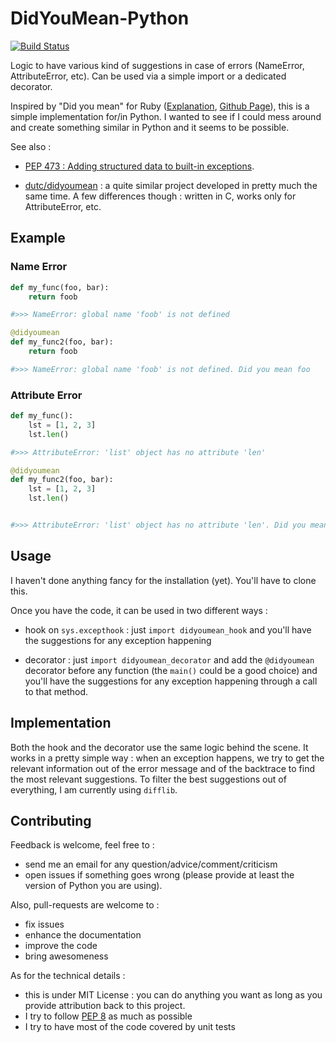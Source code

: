 DidYouMean-Python
=================

[![Build Status](https://travis-ci.org/SylvainDe/DidYouMean-Python.svg)](https://travis-ci.org/SylvainDe/DidYouMean-Python)

Logic to have various kind of suggestions in case of errors (NameError, AttributeError, etc). Can be used via a simple import or a dedicated decorator.

Inspired by "Did you mean" for Ruby ([Explanation](http://www.yukinishijima.net/2014/10/21/did-you-mean-experience-in-ruby.html), [Github Page](https://github.com/yuki24/did_you_mean)), this is a simple implementation for/in Python. I wanted to see if I could mess around and create something similar in Python and it seems to be possible.


See also :

 - [PEP 473 :  Adding structured data to built-in exceptions](http://legacy.python.org/dev/peps/pep-0473/).

 - [dutc/didyoumean](https://github.com/dutc/didyoumean) : a quite similar project developed in pretty much the same time. A few differences though : written in C, works only for AttributeError, etc.



Example
-------

### Name Error

```python
def my_func(foo, bar):
    return foob

#>>> NameError: global name 'foob' is not defined

@didyoumean
def my_func2(foo, bar):
    return foob

#>>> NameError: global name 'foob' is not defined. Did you mean foo
```

### Attribute Error

```python
def my_func():
    lst = [1, 2, 3]
    lst.len()

#>>> AttributeError: 'list' object has no attribute 'len'

@didyoumean
def my_func2(foo, bar):
    lst = [1, 2, 3]
    lst.len()


#>>> AttributeError: 'list' object has no attribute 'len'. Did you mean len(list)
```

Usage
-----

I haven't done anything fancy for the installation (yet). You'll have to clone this.

Once you have the code, it can be used in two different ways :

 * hook on `sys.excepthook` : just `import didyoumean_hook` and you'll have the suggestions for any exception happening

 * decorator : just `import didyoumean_decorator` and add the `@didyoumean` decorator before any function (the `main()` could be a good choice) and you'll have the suggestions for any exception happening through a call to that method.


Implementation
--------------

Both the hook and the decorator use the same logic behind the scene. It works in a pretty simple way : when an exception happens, we try to get the relevant information out of the error message and of the backtrace to find the most relevant suggestions. To filter the best suggestions out of everything, I am currently using ```difflib```.


Contributing
------------

Feedback is welcome, feel free to :
 * send me an email for any question/advice/comment/criticism
 * open issues if something goes wrong (please provide at least the version of Python you are using).

Also, pull-requests are welcome to :
 * fix issues
 * enhance the documentation
 * improve the code
 * bring awesomeness

As for the technical details :

 * this is under MIT License : you can do anything you want as long as you provide attribution back to this project.
 * I try to follow [PEP 8](http://legacy.python.org/dev/peps/pep-0008/) as much as possible
 * I try to have most of the code covered by unit tests
